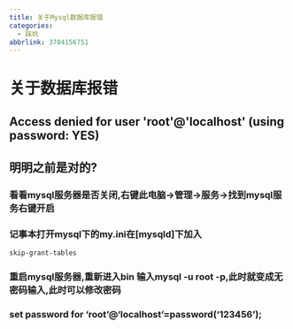 ```yaml
---
title: 关于Mysql数据库报错
categories:
  - 踩坑
abbrlink: 3704156751
---
```


# 关于数据库报错

## Access denied for user 'root'@'localhost' (using password: YES)

<!--more-->

## 明明之前是对的?

### 看看mysql服务器是否关闭,右键此电脑->管理->服务->找到mysql服务右键开启

### 记事本打开mysql下的my.ini在[mysqld]下加入

```
skip-grant-tables
```

### 重启mysql服务器,重新进入bin  输入mysql -u root -p,此时就变成无密码输入,此时可以修改密码

### set password for ‘root’@‘localhost’=password(‘123456’);


